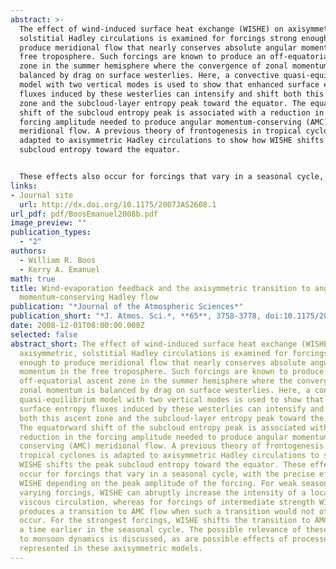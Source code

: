 ```yaml
---
abstract: >-
  The effect of wind-induced surface heat exchange (WISHE) on axisymmetric,
  solstitial Hadley circulations is examined for forcings strong enough to
  produce meridional flow that nearly conserves absolute angular momentum in the
  free troposphere. Such forcings are known to produce an off-equatorial ascent
  zone in the summer hemisphere where the convergence of zonal momentum is
  balanced by drag on surface westerlies. Here, a convective quasi-equilibrium
  model with two vertical modes is used to show that enhanced surface entropy
  fluxes induced by these westerlies can intensify and shift both this ascent
  zone and the subcloud-layer entropy peak toward the equator. The equatorward
  shift of the subcloud entropy peak is associated with a reduction in the
  forcing amplitude needed to produce angular momentum-conserving (AMC)
  meridional flow. A previous theory of frontogenesis in tropical cyclones is
  adapted to axisymmetric Hadley circulations to show how WISHE shifts the peak
  subcloud entropy toward the equator.


  These effects also occur for forcings that vary in a seasonal cycle, with the precise effect of WISHE depending on the peak amplitude of the forcing. For weak seasonally varying forcings, WISHE can abruptly increase the intensity of a local, viscous circulation, whereas for forcings of intermediate strength WISHE produces a transition to AMC flow when such a transition would not otherwise occur. For the strongest forcings, WISHE shifts the transition to AMC flow to a time earlier in the seasonal cycle. The possible relevance of these results to monsoon dynamics is discussed, as are possible effects of processes not represented in these axisymmetric models. 
links:
- Journal site
  url: http://dx.doi.org/10.1175/2007JAS2608.1
url_pdf: pdf/BoosEmanuel2008b.pdf
image_preview: ""
publication_types:
  - "2"
authors:
  - William R. Boos
  - Kerry A. Emanuel
math: true
title: Wind-evaporation feedback and the axisymmetric transition to angular
  momentum-conserving Hadley flow
publication: "*Journal of the Atmospheric Sciences*"
publication_short: "*J. Atmos. Sci.*, **65**, 3758-3778, doi:10.1175/2008JAS2791.1"
date: 2008-12-01T08:00:00.000Z
selected: false
abstract_short: The effect of wind-induced surface heat exchange (WISHE) on
  axisymmetric, solstitial Hadley circulations is examined for forcings strong
  enough to produce meridional flow that nearly conserves absolute angular
  momentum in the free troposphere. Such forcings are known to produce an
  off-equatorial ascent zone in the summer hemisphere where the convergence of
  zonal momentum is balanced by drag on surface westerlies. Here, a convective
  quasi-equilibrium model with two vertical modes is used to show that enhanced
  surface entropy fluxes induced by these westerlies can intensify and shift
  both this ascent zone and the subcloud-layer entropy peak toward the equator.
  The equatorward shift of the subcloud entropy peak is associated with a
  reduction in the forcing amplitude needed to produce angular momentum -
  conserving (AMC) meridional flow. A previous theory of frontogenesis in
  tropical cyclones is adapted to axisymmetric Hadley circulations to show how
  WISHE shifts the peak subcloud entropy toward the equator. These effects also
  occur for forcings that vary in a seasonal cycle, with the precise effect of
  WISHE depending on the peak amplitude of the forcing. For weak seasonally
  varying forcings, WISHE can abruptly increase the intensity of a local,
  viscous circulation, whereas for forcings of intermediate strength WISHE
  produces a transition to AMC flow when such a transition would not otherwise
  occur. For the strongest forcings, WISHE shifts the transition to AMC flow to
  a time earlier in the seasonal cycle. The possible relevance of these results
  to monsoon dynamics is discussed, as are possible effects of processes not
  represented in these axisymmetric models.
---
```

